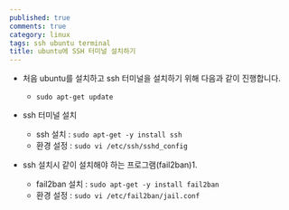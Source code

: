 ```yaml
---
published: true
comments: true
category: linux
tags: ssh ubuntu terminal
title: ubuntu에 SSH 터미널 설치하기
---
```

- 처음 ubuntu를 설치하고 ssh 터미널을 설치하기 위해 다음과 같이 진행합니다.
  - `sudo apt-get update`

- ssh 터미널 설치
  - ssh 설치 : `sudo apt-get -y install ssh`
  - 환경 설정 : `sudo vi /etc/ssh/sshd_config`

- ssh 설치시 같이 설치해야 하는 프로그램(fail2ban)1.
  - fail2ban 설치 : `sudo apt-get -y install fail2ban`
  - 환경 설정 : `sudo vi /etc/fail2ban/jail.conf`
